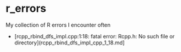 # r_errors
My collection of R errors I encounter often


 * [rcpp_rbind_dfs_impl.cpp:1:18: fatal error: Rcpp.h: No such file or directory](rcpp_rbind_dfs_impl_cpp_1_18.md]

